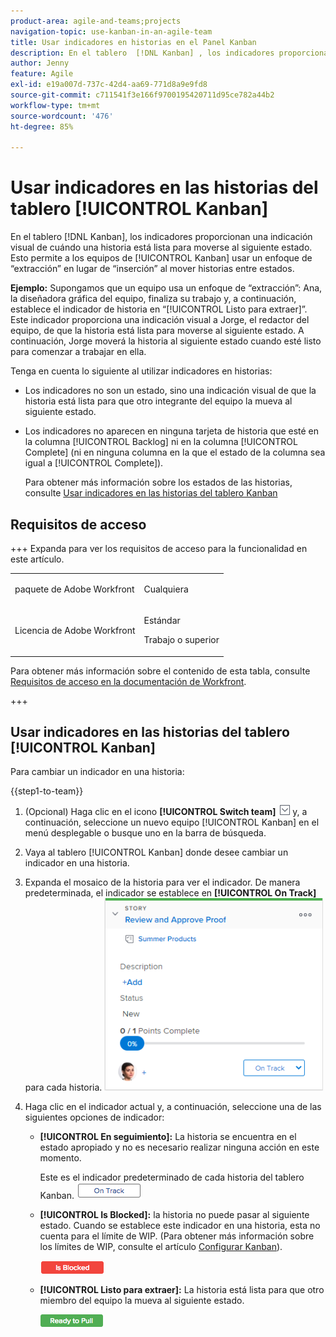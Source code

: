 ```yaml
---
product-area: agile-and-teams;projects
navigation-topic: use-kanban-in-an-agile-team
title: Usar indicadores en historias en el Panel Kanban
description: En el tablero  [!DNL Kanban] , los indicadores proporcionan una indicación visual de cuándo una historia está lista para moverse al siguiente estado. Esto permite a los equipos de Kanban utilizar un enfoque de “extracción” en lugar de “inserción” al mover historias entre estados.
author: Jenny
feature: Agile
exl-id: e19a007d-737c-42d4-aa69-771d8a9e9fd8
source-git-commit: c711541f3e166f9700195420711d95ce782a44b2
workflow-type: tm+mt
source-wordcount: '476'
ht-degree: 85%

---
```


# Usar indicadores en las historias del tablero [!UICONTROL Kanban]

En el tablero [!DNL Kanban], los indicadores proporcionan una indicación visual de cuándo una historia está lista para moverse al siguiente estado. Esto permite a los equipos de [!UICONTROL Kanban] usar un enfoque de “extracción” en lugar de “inserción” al mover historias entre estados.

**Ejemplo:** Supongamos que un equipo usa un enfoque de “extracción”: Ana, la diseñadora gráfica del equipo, finaliza su trabajo y, a continuación, establece el indicador de historia en “[!UICONTROL Listo para extraer]”. Este indicador proporciona una indicación visual a Jorge, el redactor del equipo, de que la historia está lista para moverse al siguiente estado. A continuación, Jorge moverá la historia al siguiente estado cuando esté listo para comenzar a trabajar en ella.

Tenga en cuenta lo siguiente al utilizar indicadores en historias:

* Los indicadores no son un estado, sino una indicación visual de que la historia está lista para que otro integrante del equipo la mueva al siguiente estado.
* Los indicadores no aparecen en ninguna tarjeta de historia que esté en la columna [!UICONTROL Backlog] ni en la columna [!UICONTROL Complete] (ni en ninguna columna en la que el estado de la columna sea igual a [!UICONTROL Complete]).

  Para obtener más información sobre los estados de las historias, consulte [Usar indicadores en las historias del tablero Kanban](#updating-the-status-of-stories-and-subtasks)

## Requisitos de acceso

+++ Expanda para ver los requisitos de acceso para la funcionalidad en este artículo.

<table style="table-layout:auto"> 
 <col> 
 </col> 
 <col> 
 </col> 
 <tbody> 
  <tr> 
   <td role="rowheader">paquete de Adobe Workfront</td> 
   <td> <p>Cualquiera</p> </td> 
  </tr> 
  <tr> 
   <td role="rowheader">Licencia de Adobe Workfront</td> 
   <td> <p>Estándar</p> 
   <p>Trabajo o superior</p> </td> 
  </tr>
 </tbody> 
</table>

Para obtener más información sobre el contenido de esta tabla, consulte [Requisitos de acceso en la documentación de Workfront](/help/quicksilver/administration-and-setup/add-users/access-levels-and-object-permissions/access-level-requirements-in-documentation.md).

+++

## Usar indicadores en las historias del tablero [!UICONTROL Kanban]

Para cambiar un indicador en una historia:

{{step1-to-team}}

1. (Opcional) Haga clic en el icono **[!UICONTROL Switch team]** ![Switch team](assets/switch-team-icon.png) y, a continuación, seleccione un nuevo equipo [!UICONTROL Kanban] en el menú desplegable o busque uno en la barra de búsqueda.

1. Vaya al tablero [!UICONTROL Kanban] donde desee cambiar un indicador en una historia.
1. Expanda el mosaico de la historia para ver el indicador.
De manera predeterminada, el indicador se establece en **[!UICONTROL On Track]** para cada historia.
   ![Kanban card](assets/agile-storycard-kanban-2021-350x308.png)

1. Haga clic en el indicador actual y, a continuación, seleccione una de las siguientes opciones de indicador:

   * **[!UICONTROL En seguimiento]:** La historia se encuentra en el estado apropiado y no es necesario realizar ninguna acción en este momento.

     Este es el indicador predeterminado de cada historia del tablero Kanban.
     ![kanban_flag_ontrack.png](assets/kanban-flag-ontrack.png)

   * **[!UICONTROL Is Blocked]:** la historia no puede pasar al siguiente estado. Cuando se establece este indicador en una historia, esta no cuenta para el límite de WIP. (Para obtener más información sobre los límites de WIP, consulte el artículo [Configurar Kanban](../../agile/get-started-with-agile-in-workfront/configure-kanban.md)).

     ![kanban_flag_blocked.png](assets/kanban-flag-blocked.png)

   * **[!UICONTROL Listo para extraer]:** La historia está lista para que otro miembro del equipo la mueva al siguiente estado.

     ![kanban_flag_ready.png](assets/kanban-flag-ready.png)
